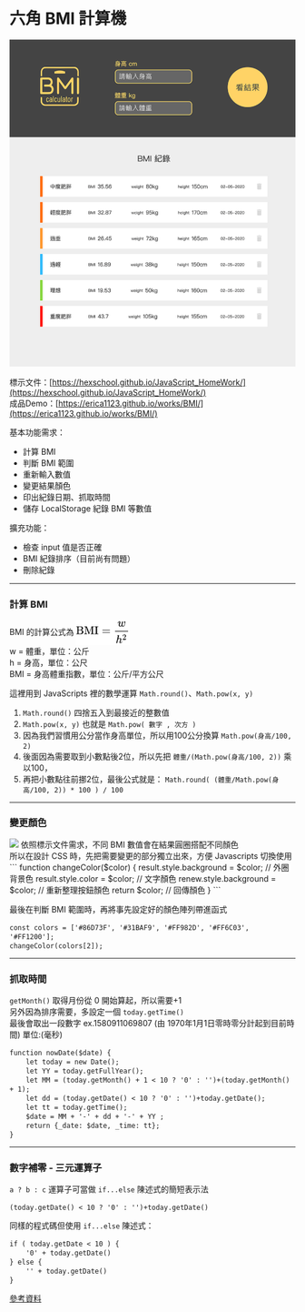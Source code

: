# 六角 BMI 計算機
<img src="webroot/images/bmi_01.png" width="700">

標示文件：[https://hexschool.github.io/JavaScript_HomeWork/](https://hexschool.github.io/JavaScript_HomeWork/)
<br>
成品Demo：[https://erica1123.github.io/works/BMI/](https://erica1123.github.io/works/BMI/)

基本功能需求：
* 計算 BMI
* 判斷 BMI 範圍
* 重新輸入數值
* 變更結果顏色
* 印出紀錄日期、抓取時間
* 儲存 LocalStorage 紀錄 BMI 等數值

擴充功能：
* 檢查 input 值是否正確
* BMI 紀錄排序（目前尚有問題）
* 刪除紀錄

---

### 計算 BMI
BMI 的計算公式為 <img src="webroot/images/bmi_02.svg" width="95" style="vertical-align: middle;">
<br>w = 體重，單位：公斤
<br>h = 身高，單位：公尺
<br>BMI = 身高體重指數，單位：公斤/平方公尺

這裡用到 JavaScripts 裡的數學運算 `Math.round()`、`Math.pow(x, y)`

1. `Math.round()` 四捨五入到最接近的整數值
2. `Math.pow(x, y)` 也就是 `Math.pow( 數字 , 次方 )`
3. 因為我們習慣用公分當作身高單位，所以用100公分換算 `Math.pow(身高/100, 2)`
4. 後面因為需要取到小數點後2位，所以先把 `體重/(Math.pow(身高/100, 2))` 乘以100，
5. 再把小數點往前挪2位，最後公式就是：
```Math.round( (體重/Math.pow(身高/100, 2)) * 100 ) / 100```

---

### 變更顏色
<img src="webroot/images/bmi_03.png" width="300">
依照標示文件需求，不同 BMI 數值會在結果圓圈搭配不同顏色
<br>所以在設計 CSS 時，先把需要變更的部分獨立出來，方便 Javascripts 切換使用
```
function changeColor($color) {
    result.style.background = $color; // 外圈背景色
    result.style.color = $color; // 文字顏色
    renew.style.background = $color; // 重新整理按鈕顏色
    return $color; // 回傳顏色
}
```

最後在判斷 BMI 範圍時，再將事先設定好的顏色陣列帶進函式
```
const colors = ['#86D73F', '#31BAF9', '#FF982D', '#FF6C03', '#FF1200'];
changeColor(colors[2]);
```

---

### 抓取時間
`getMonth()` 取得月份從 0 開始算起，所以需要+1
<br>另外因為排序需要，多設定一個 `today.getTime()`
<br>最後會取出一段數字 ex.1580911069807 (由 1970年1月1日零時零分計起到目前時間) 單位:(毫秒)
```
function nowDate($date) {
    let today = new Date();
    let YY = today.getFullYear();
    let MM = (today.getMonth() + 1 < 10 ? '0' : '')+(today.getMonth() + 1);
    let dd = (today.getDate() < 10 ? '0' : '')+today.getDate();
    let tt = today.getTime();
    $date = MM + '-' + dd + '-' + YY ;
    return {_date: $date, _time: tt};
}
```

---

### 數字補零 - 三元運算子
`a ? b : c` 運算子可當做 `if...else` 陳述式的簡短表示法
```
(today.getDate() < 10 ? '0' : '')+today.getDate()
```

同樣的程式碼但使用 `if...else` 陳述式：
```
if ( today.getDate < 10 ) { 
    '0' + today.getDate()
} else { 
    '' + today.getDate()
}
```

[參考資料](http://zhi-yuan-chenge.blogspot.com/2015/10/jsjavascript_16.html)



